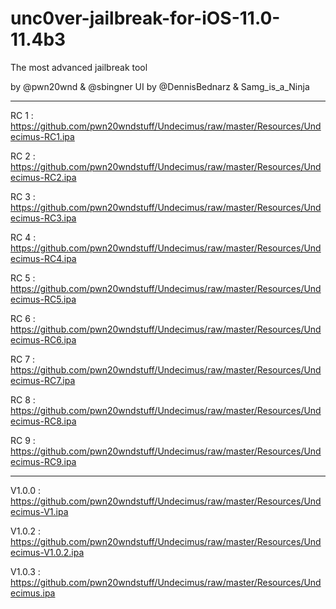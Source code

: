 # unc0ver-jailbreak-for-iOS-11.0-11.4b3
The most advanced jailbreak tool

by @pwn20wnd & @sbingner
UI by @DennisBednarz & Samg_is_a_Ninja

________________________________________________________________________________

RC 1 :
https://github.com/pwn20wndstuff/Undecimus/raw/master/Resources/Undecimus-RC1.ipa

RC 2 :
https://github.com/pwn20wndstuff/Undecimus/raw/master/Resources/Undecimus-RC2.ipa

RC 3 :
https://github.com/pwn20wndstuff/Undecimus/raw/master/Resources/Undecimus-RC3.ipa

RC 4 :
https://github.com/pwn20wndstuff/Undecimus/raw/master/Resources/Undecimus-RC4.ipa

RC 5 :
https://github.com/pwn20wndstuff/Undecimus/raw/master/Resources/Undecimus-RC5.ipa

RC 6 : 
https://github.com/pwn20wndstuff/Undecimus/raw/master/Resources/Undecimus-RC6.ipa

RC 7 :
https://github.com/pwn20wndstuff/Undecimus/raw/master/Resources/Undecimus-RC7.ipa

RC 8 :
https://github.com/pwn20wndstuff/Undecimus/raw/master/Resources/Undecimus-RC8.ipa

RC 9 :
https://github.com/pwn20wndstuff/Undecimus/raw/master/Resources/Undecimus-RC9.ipa

_________________________________________________________________________________

V1.0.0 :
https://github.com/pwn20wndstuff/Undecimus/raw/master/Resources/Undecimus-V1.ipa

V1.0.2 :
https://github.com/pwn20wndstuff/Undecimus/raw/master/Resources/Undecimus-V1.0.2.ipa

V1.0.3 : 
https://github.com/pwn20wndstuff/Undecimus/raw/master/Resources/Undecimus.ipa
